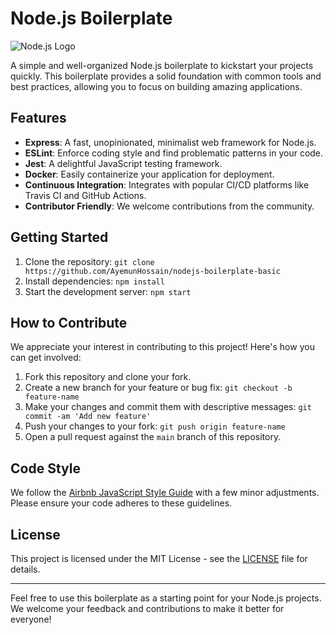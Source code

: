 # Node.js Boilerplate

![Node.js Logo](https://nodejs.org/static/images/logos/nodejs-new-pantone-black.svg)

A simple and well-organized Node.js boilerplate to kickstart your projects quickly. This boilerplate provides a solid foundation with common tools and best practices, allowing you to focus on building amazing applications.

## Features

- **Express**: A fast, unopinionated, minimalist web framework for Node.js.
- **ESLint**: Enforce coding style and find problematic patterns in your code.
- **Jest**: A delightful JavaScript testing framework.
- **Docker**: Easily containerize your application for deployment.
- **Continuous Integration**: Integrates with popular CI/CD platforms like Travis CI and GitHub Actions.
- **Contributor Friendly**: We welcome contributions from the community.

## Getting Started

1. Clone the repository: `git clone https://github.com/AyemunHossain/nodejs-boilerplate-basic`
2. Install dependencies: `npm install`
3. Start the development server: `npm start`

## How to Contribute

We appreciate your interest in contributing to this project! Here's how you can get involved:

1. Fork this repository and clone your fork.
2. Create a new branch for your feature or bug fix: `git checkout -b feature-name`
3. Make your changes and commit them with descriptive messages: `git commit -am 'Add new feature'`
4. Push your changes to your fork: `git push origin feature-name`
5. Open a pull request against the `main` branch of this repository.

## Code Style

We follow the [Airbnb JavaScript Style Guide](https://github.com/airbnb/javascript) with a few minor adjustments. Please ensure your code adheres to these guidelines.

## License

This project is licensed under the MIT License - see the [LICENSE](LICENSE) file for details.

---

Feel free to use this boilerplate as a starting point for your Node.js projects. We welcome your feedback and contributions to make it better for everyone!
